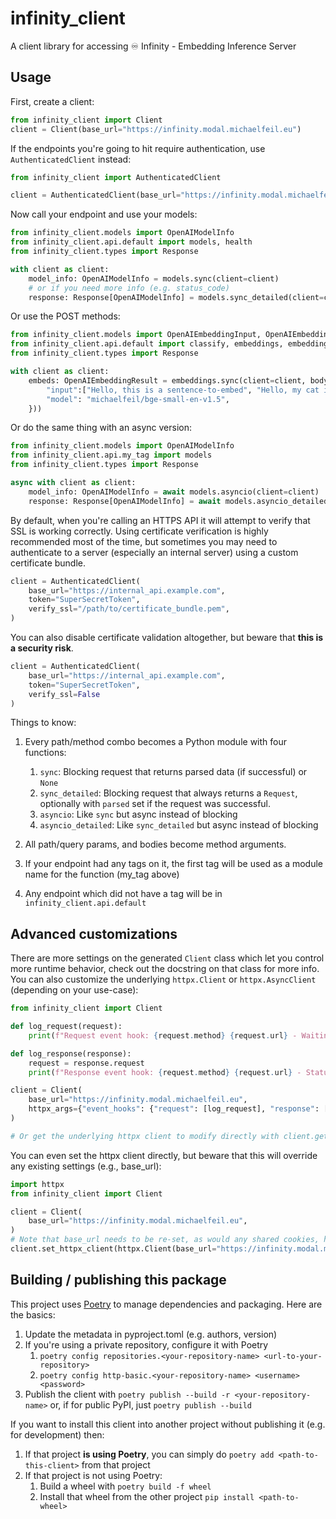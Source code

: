 # infinity_client
A client library for accessing ♾️ Infinity - Embedding Inference Server

## Usage
First, create a client:

```python
from infinity_client import Client
client = Client(base_url="https://infinity.modal.michaelfeil.eu")
```

If the endpoints you're going to hit require authentication, use `AuthenticatedClient` instead:

```python
from infinity_client import AuthenticatedClient

client = AuthenticatedClient(base_url="https://infinity.modal.michaelfeil.eu", token="SuperSecretToken")
```

Now call your endpoint and use your models:

```python
from infinity_client.models import OpenAIModelInfo
from infinity_client.api.default import models, health
from infinity_client.types import Response

with client as client:
    model_info: OpenAIModelInfo = models.sync(client=client)
    # or if you need more info (e.g. status_code)
    response: Response[OpenAIModelInfo] = models.sync_detailed(client=client)
```

Or use the POST methods:

```python
from infinity_client.models import OpenAIEmbeddingInput, OpenAIEmbeddingResult
from infinity_client.api.default import classify, embeddings, embeddings_image, rerank
from infinity_client.types import Response

with client as client:
    embeds: OpenAIEmbeddingResult = embeddings.sync(client=client, body=OpenAIEmbeddingInput.from_dict({
        "input":["Hello, this is a sentence-to-embed", "Hello, my cat is cute"],
        "model": "michaelfeil/bge-small-en-v1.5",
    }))
```

Or do the same thing with an async version:

```python
from infinity_client.models import OpenAIModelInfo
from infinity_client.api.my_tag import models
from infinity_client.types import Response

async with client as client:
    model_info: OpenAIModelInfo = await models.asyncio(client=client)
    response: Response[OpenAIModelInfo] = await models.asyncio_detailed(client=client)
```


By default, when you're calling an HTTPS API it will attempt to verify that SSL is working correctly. Using certificate verification is highly recommended most of the time, but sometimes you may need to authenticate to a server (especially an internal server) using a custom certificate bundle.

```python
client = AuthenticatedClient(
    base_url="https://internal_api.example.com", 
    token="SuperSecretToken",
    verify_ssl="/path/to/certificate_bundle.pem",
)
```

You can also disable certificate validation altogether, but beware that **this is a security risk**.

```python
client = AuthenticatedClient(
    base_url="https://internal_api.example.com", 
    token="SuperSecretToken", 
    verify_ssl=False
)
```

Things to know:
1. Every path/method combo becomes a Python module with four functions:
    1. `sync`: Blocking request that returns parsed data (if successful) or `None`
    1. `sync_detailed`: Blocking request that always returns a `Request`, optionally with `parsed` set if the request was successful.
    1. `asyncio`: Like `sync` but async instead of blocking
    1. `asyncio_detailed`: Like `sync_detailed` but async instead of blocking

1. All path/query params, and bodies become method arguments.
1. If your endpoint had any tags on it, the first tag will be used as a module name for the function (my_tag above)
1. Any endpoint which did not have a tag will be in `infinity_client.api.default`

## Advanced customizations

There are more settings on the generated `Client` class which let you control more runtime behavior, check out the docstring on that class for more info. You can also customize the underlying `httpx.Client` or `httpx.AsyncClient` (depending on your use-case):

```python
from infinity_client import Client

def log_request(request):
    print(f"Request event hook: {request.method} {request.url} - Waiting for response")

def log_response(response):
    request = response.request
    print(f"Response event hook: {request.method} {request.url} - Status {response.status_code}")

client = Client(
    base_url="https://infinity.modal.michaelfeil.eu",
    httpx_args={"event_hooks": {"request": [log_request], "response": [log_response]}},
)

# Or get the underlying httpx client to modify directly with client.get_httpx_client() or client.get_async_httpx_client()
```

You can even set the httpx client directly, but beware that this will override any existing settings (e.g., base_url):

```python
import httpx
from infinity_client import Client

client = Client(
    base_url="https://infinity.modal.michaelfeil.eu",
)
# Note that base_url needs to be re-set, as would any shared cookies, headers, etc.
client.set_httpx_client(httpx.Client(base_url="https://infinity.modal.michaelfeil.eu", proxies="http://localhost:8030"))
```

## Building / publishing this package
This project uses [Poetry](https://python-poetry.org/) to manage dependencies  and packaging.  Here are the basics:
1. Update the metadata in pyproject.toml (e.g. authors, version)
1. If you're using a private repository, configure it with Poetry
    1. `poetry config repositories.<your-repository-name> <url-to-your-repository>`
    1. `poetry config http-basic.<your-repository-name> <username> <password>`
1. Publish the client with `poetry publish --build -r <your-repository-name>` or, if for public PyPI, just `poetry publish --build`

If you want to install this client into another project without publishing it (e.g. for development) then:
1. If that project **is using Poetry**, you can simply do `poetry add <path-to-this-client>` from that project
1. If that project is not using Poetry:
    1. Build a wheel with `poetry build -f wheel`
    1. Install that wheel from the other project `pip install <path-to-wheel>`
